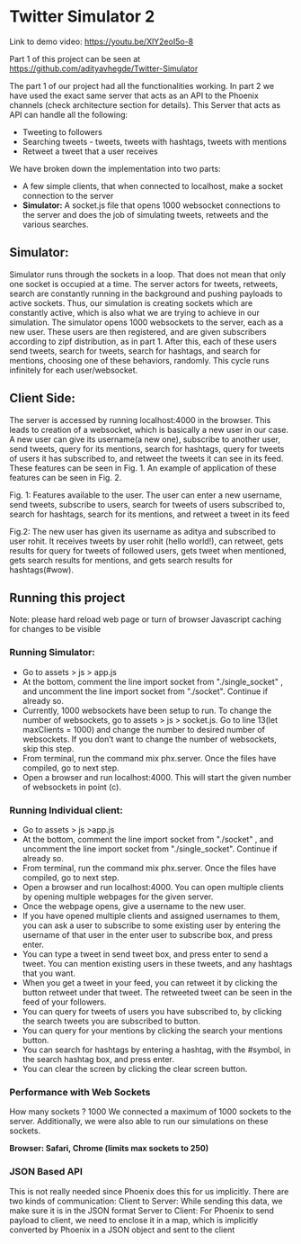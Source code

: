# Twitter Simulator 2

Link to demo video: https://youtu.be/XlY2eoI5o-8

Part 1 of this project can be seen at https://github.com/adityavhegde/Twitter-Simulator

The part 1 of our project had all the functionalities working. In part 2 we have used the exact same server that acts as an API to the Phoenix channels (check architecture section for details). This Server that acts as API can handle all the following:
- Tweeting to followers 
- Searching tweets - tweets, tweets with hashtags, tweets with mentions 
- Retweet a tweet that a user receives

We have broken down the implementation into two parts:
- A few simple clients, that when connected to localhost, make a socket connection to the server
- **Simulator:** A socket.js file that opens 1000 websocket connections to the server and does the job of simulating tweets, retweets and the various searches.  

## Simulator:

Simulator runs through the sockets in a loop. That does not mean that only one socket is occupied at a time. The server actors for tweets, retweets, search are constantly running in the background and pushing payloads to active sockets. Thus, our simulation is creating sockets which are constantly active, which is also what we are trying to achieve in our simulation.
The simulator opens 1000 websockets to the server, each as a new user. These users are then registered, and are given subscribers according to zipf distribution, as in part 1. After this, each of these users send tweets, search for tweets, search for hashtags, and search for mentions, choosing one of these behaviors, randomly. This cycle runs infinitely for each user/websocket.

## Client Side:

The server is accessed by running localhost:4000 in the browser. This leads to creation of a websocket, which is basically a new user in our case. A new user can give its username(a new one), subscribe to another user, send tweets, query for its mentions, search for hashtags, query for tweets of users it has subscribed to, and retweet the tweets it can see in its feed. These features can be seen in Fig. 1. An example of application of these features can be seen in Fig. 2.



Fig. 1: Features available to the user. The user can enter a new username, send tweets, subscribe to users, search for tweets of users subscribed to, search for hashtags, search for its mentions, and retweet a tweet in its feed



Fig.2: The new user has given its username as aditya and subscribed to user rohit. It receives tweets by user rohit (hello world!), can retweet, gets results for query for tweets of followed users, gets tweet when mentioned, gets search results for mentions, and gets search results for hashtags(#wow).

## Running this project
Note: please hard reload web page or turn of browser Javascript caching for changes to be visible
### Running Simulator:
- Go to assets > js > app.js
- At the bottom, comment the line import socket from "./single_socket" , and uncomment the line import socket from "./socket". Continue if already so.
- Currently, 1000 websockets have been setup to run. To change the number of websockets, go to assets > js > socket.js. Go to line 13(let maxClients = 1000) and change the number to desired number of websockets. If you don’t want to change the number of websockets, skip this step.
- From terminal, run the command mix phx.server. Once the files have compiled, go to next step.
- Open a browser and run localhost:4000. This will start the given number of websockets in point (c).

### Running Individual client:
- Go to assets > js >app.js
- At the bottom, comment the line import socket from "./socket" , and uncomment the line import socket from "./single_socket". Continue if already so.
- From terminal, run the command mix phx.server. Once the files have compiled, go to next step.
- Open a browser and run localhost:4000. You can open multiple clients by opening multiple webpages for the given server.
- Once the webpage opens, give a username to the new user.
- If you have opened multiple clients and assigned usernames to them, you can ask a user to subscribe to some existing user by entering the username of that user in the enter user to subscribe box, and press enter.
- You can type a tweet in send tweet box, and press enter to send a tweet. You can mention existing users in these tweets, and any hashtags that you want.
- When you get a tweet in your feed, you can retweet it by clicking the button retweet under that tweet. The retweeted tweet can be seen in the feed of your followers.
- You can query for tweets of users you have subscribed to, by clicking the search tweets you are subscribed to button.
- You can query for your mentions by clicking the search your mentions button.
- You can search for hashtags by entering a hashtag, with the #symbol, in the search hashtag box, and press enter.
- You can clear the screen by clicking the clear screen button.






### Performance with Web Sockets
How many sockets ? 1000
We connected a maximum of 1000 sockets to the server. Additionally, we were also able to run our simulations on these sockets.

**Browser: Safari, Chrome (limits max sockets to 250)**


### JSON Based API
This is not really needed since Phoenix does this for us implicitly. There are two kinds of communication:
Client to Server: While sending this data, we make sure it is in the JSON format
Server to Client: For Phoenix to send payload to client, we need to enclose it in a map, which is implicitly converted by Phoenix in a JSON object and sent to the client



